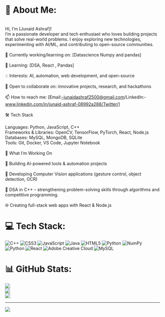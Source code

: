 # 💫 About Me:
<br>Hi, I’m [Junaid Ashraf]!<br>I’m a passionate developer and tech enthusiast who loves building projects that solve real-world problems. I enjoy exploring new technologies, experimenting with AI/ML, and contributing to open-source communities.<br><br>🔭 Currently working/learning on: [Datascience Numpy and pandas]<br><br>🌱 Learning: [DSA, React , Pandas]<br><br>💡 Interests: AI, automation, web development, and open-source<br><br>🤝 Open to collaborate on: innovative projects, research, and hackathons<br><br>📫 How to reach me: [Email:-junaidashraf2500@gmail.com/LinkedIn:-www.linkedin.com/in/junaid-ashraf-08992a288/Twitter/]<br><br>🛠️ Tech Stack<br><br>Languages: Python, JavaScript, C++<br>Frameworks & Libraries: OpenCV, TensorFlow, PyTorch, React, Node.js<br>Databases: MySQL, MongoDB, SQLite<br>Tools: Git, Docker, VS Code, Jupyter Notebook<br><br>🌱 What I’m Working On<br><br>🤖 Building AI-powered tools & automation projects<br><br>🎥 Developing Computer Vision applications (gesture control, object detection, OCR)<br><br>🧩 DSA in C++ – strengthening problem-solving skills through algorithms and competitive programming.<br><br>🌐 Creating full-stack web apps with React & Node.js


# 💻 Tech Stack:
![C++](https://img.shields.io/badge/c++-%2300599C.svg?style=for-the-badge&logo=c%2B%2B&logoColor=white) ![CSS3](https://img.shields.io/badge/css3-%231572B6.svg?style=for-the-badge&logo=css3&logoColor=white) ![JavaScript](https://img.shields.io/badge/javascript-%23323330.svg?style=for-the-badge&logo=javascript&logoColor=%23F7DF1E) ![Java](https://img.shields.io/badge/java-%23ED8B00.svg?style=for-the-badge&logo=openjdk&logoColor=white) ![HTML5](https://img.shields.io/badge/html5-%23E34F26.svg?style=for-the-badge&logo=html5&logoColor=white) ![Python](https://img.shields.io/badge/python-3670A0?style=for-the-badge&logo=python&logoColor=ffdd54) ![NumPy](https://img.shields.io/badge/numpy-%23013243.svg?style=for-the-badge&logo=numpy&logoColor=white) ![Python](https://img.shields.io/badge/python-3670A0?style=for-the-badge&logo=python&logoColor=ffdd54) ![React](https://img.shields.io/badge/react-%2320232a.svg?style=for-the-badge&logo=react&logoColor=%2361DAFB) ![Adobe Creative Cloud](https://img.shields.io/badge/Adobe%20Creative%20Cloud-DA1F26.svg?style=for-the-badge&logo=Adobe%20Creative%20Cloud&logoColor=white) ![MySQL](https://img.shields.io/badge/mysql-4479A1.svg?style=for-the-badge&logo=mysql&logoColor=white)
# 📊 GitHub Stats:
![](https://github-readme-stats.vercel.app/api?username=JunaidAshraf05&theme=dark&hide_border=false&include_all_commits=true&count_private=true)<br/>
![](https://nirzak-streak-stats.vercel.app/?user=JunaidAshraf05&theme=dark&hide_border=false)<br/>
![](https://github-readme-stats.vercel.app/api/top-langs/?username=JunaidAshraf05&theme=dark&hide_border=false&include_all_commits=true&count_private=true&layout=compact)

---
[![](https://visitcount.itsvg.in/api?id=JunaidAshraf05&icon=0&color=0)](https://visitcount.itsvg.in)

<!-- Proudly created with GPRM ( https://gprm.itsvg.in ) -->

